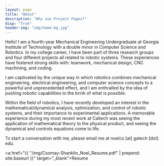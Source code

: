 ```yaml
---
layout: page
title: "About"
description: "Why use Project Pages?"
disp: "True"
header-img: "img/home-bg.jpg"
---
```


Hello! I am a fourth-year Mechanical Engineering Undergraduate at Georgia Institute of Technology with a double minor in Computer Science and Robotics. In my college career, I have been part of three research groups and four different projects all related to robotic systems. These experiences have fostered strong skills with: teamwork, mechanical design, CNC machining, and coding.  

I am captivated by the unique way in which robotics combines mechanical engineering, electrical engineering, and computer science concepts to a powerful and unprecedented effect, and I am enthralled by the idea of pushing robotic capabilities to the brink of what is possible.  

Within the field of robotics, I have recently developed an interest in the mathematical/dynamical analysis, optimization, and control of robotic systems, and their importance to experimental applications. A memorable experience during my most recent work at Caltech was seeing the application of mathematical theory to the physical product, and seeing the dynamical and controls equations come to life.  

To start a conversation with me, please email me at noelcs [at] gatech [dot] edu.

<a href="{{ "/img/Csomay-Shanklin_Noel_Resume.pdf" | prepend: site.baseurl }}" target="_blank">Resume</a>
	

